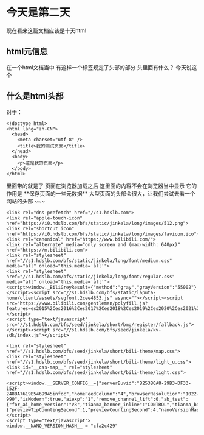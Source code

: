 # 今天是第二天

现在看来这篇文档应该是十天html
## html元信息

在一个html文档当中
有<head></head>这样一个标签规定了头部的部分
头里面有什么？
今天说这个

## 什么是html头部
对于：
~~~
<!doctype html>
<html lang="zh-CN">
  <head>
    <meta charset="utf-8" />
    <title>我的测试页面</title>
  </head>
  <body>
    <p>这是我的页面</p>
  </body>
</html>
~~~
<head></head>里面带的就是了
页面在浏览器加载之后
这里面的内容不会在浏览器当中显示
它的作用是
**保存页面的一些元数据**
大型页面的头部会很大，让我们尝试去看一个网站的头部
~~~
<head>
    <meta charset="UTF-8">
    <title>哔哩哔哩 (゜-゜)つロ 干杯~-bilibili</title>
    <meta name="description" content="哔哩哔哩（bilibili.com)是国内知名的视频弹幕网站，这里有及时的动漫新番，活跃的ACG氛围，有创意的Up主。大家可以在这里找到许多欢乐。">
    <meta name="keywords" content="bilibili,哔哩哔哩,哔哩哔哩动画,哔哩哔哩弹幕网,弹幕视频,B站,弹幕,字幕,AMV,MAD,MTV,ANIME,动漫,动漫音乐,游戏,游戏解说,二次元,游戏视频,ACG,galgame,动画,番组,新番,初音,洛天依,vocaloid,日本动漫,国产动漫,手机游戏,网络游戏,电子竞技,ACG燃曲,ACG神曲,追新番,新番动漫,新番吐槽,巡音,镜音双子,千本樱,初音MIKU,舞蹈MMD,MIKUMIKUDANCE,洛天依原创曲,洛天依翻唱曲,洛天依投食歌,洛天依MMD,vocaloid家族,OST,BGM,动漫歌曲,日本动漫音乐,宫崎骏动漫音乐,动漫音乐推荐,燃系mad,治愈系mad,MAD MOVIE,MAD高燃">
    <meta name="renderer" content="webkit">
    <meta http-equiv="X-UA-Compatible" content="IE=edge">
    <meta name="spm_prefix" content="333.1007">
    <meta name="referrer" content="no-referrer-when-downgrade">
    <meta name="applicable-device" content="pc">
    <meta http-equiv="Cache-Control" content="no-transform">
    <meta http-equiv="Cache-Control" content="no-siteapp">
    <meta name="server_render" content="is_server_render">

    <link rel="dns-prefetch" href="//s1.hdslb.com">
    <link rel="apple-touch-icon" href="https://i0.hdslb.com/bfs/static/jinkela/long/images/512.png">
    <link rel="shortcut icon" href="https://i0.hdslb.com/bfs/static/jinkela/long/images/favicon.ico">
    <link rel="canonical" href="https://www.bilibili.com/">
    <link rel="alternate" media="only screen and (max-width: 640px)" href="https://m.bilibili.com">
    <link rel="stylesheet" href="//s1.hdslb.com/bfs/static/jinkela/long/font/medium.css" media="all" onload="this.media='all'">
    <link rel="stylesheet" href="//s1.hdslb.com/bfs/static/jinkela/long/font/regular.css" media="all" onload="this.media='all'">
    <script>window._BiliGreyResult={"method":"gray","grayVersion":"55002"}</script><script src="//s1.hdslb.com/bfs/static/laputa-home/client/assets/svgfont.2cee4853.js" async=""></script><script src="https://www.bilibili.com/gentleman/polyfill.js?features=es2015%2Ces2016%2Ces2017%2Ces2018%2Ces2019%2Ces2020%2Ces2021%2Ces2022%2CglobalThis&amp;flags=gated"></script>   
    <script type="text/javascript" src="//s1.hdslb.com/bfs/seed/jinkela/short/bmg/register/fallback.js"></script><script src="//s1.hdslb.com/bfs/seed/jinkela/kv-sdk/index.js"></script>
    
    <link rel="stylesheet" href="//s1.hdslb.com/bfs/seed/jinkela/short/bili-theme/map.css">
    <link rel="stylesheet" href="//s1.hdslb.com/bfs/seed/jinkela/short/bili-theme/light_u.css">
    <link id="__css-map__" rel="stylesheet" href="//s1.hdslb.com/bfs/seed/jinkela/short/bili-theme/light.css">
  
    <script>window.__SERVER_CONFIG__={"serverBuvid":"B253B0A8-29B3-DF33-152F-248BA7619B5469945infoc","homeFeedColumn":"4","browserResolution":"1022-990","isModern":true,"aiexp":"1","remove_channel_lift":0,"ab_test":{"for_ai_home_version":"V8","tianma_banner_inline":"CONTROL","tianma_banner_live":"RENDER","in_theme_version":"CLOSE","enable_web_push":"DISABLE","enable_player_bar":"DISABLE","enable_ad_feedback":"DISABLE"},"constants":{"previewTipCountingSecond":1,"previewCountingSecond":4,"nanoVersionHash":"cfa2c429","nanoVersionPcdnHash":"cfa2c429","tianma_banner_inline_V0":-1,"tianma_banner_inline_V1":10},"uniq_page_id":688836771571};</script>
    <script type="text/javascript">
    window.__NANO_VERSION_HASH__ = "cfa2c429"
  </script>
    <script type="text/javascript">
      // 当没有值时，给一个合适页面使用的
      if (!window.__NANO_VERSION_HASH__) {
        window.__NANO_VERSION_HASH__ = '17866fdb'
      }
    </script>
    <script type="text/javascript">
      ;(function () {
        if (document.querySelector('meta[name=server_render]')) {
          return
        }
        var ua = window.navigator.userAgent,
          agents = ['Android', 'Phone', 'SymbianOS', 'iPod'],
          isPC = true
        if (/\sVR\s/g.test(ua)) return
        for (var i = 0, len = agents.length; i < len; i++) {
          if (ua.indexOf(agents[i]) > 0) {
            isPC = false
            break
          }
        }
        if (!isPC) {
          window.location.href = window.location.href.replace('www', 'm')
        }
      })()
    </script>
    <script type="text/javascript">
      window.spmReportData = {}
      window.reportConfig = {
        sample: 1,
        msgObjects: 'spmReportData',
        errorTracker: true
      }
      function getCookie(name) {
        var reg = new RegExp('(^| )' + name + '=([^;]*)(;|$)')
        var r = document.cookie.match(reg)
        return r ? unescape(r[2]) : null
      }
      function fsrCb() {
        if (window.performance && window.performance.timing) {
          window.performance.timing.firstscreenfinish = new Date().getTime()
        }
      }
      // 图片降级使用
      function imgOnError(img) {
        typeof window.imgAutoFallbackOnError === 'function' && window.imgAutoFallbackOnError(img)
      }
      // 图片降级使用
      function imgOnLoad(img) {
        typeof window.imgAutoFallbackOnLoad === 'function' && window.imgAutoFallbackOnLoad(img)
      }
      function lqipCb(img) {
        var lqip =
          img && img.parentNode && img.parentNode.querySelector('.lqip')
        if (lqip) {
          lqip.classList.add('is-active')
        }
      }
      if (history.scrollRestoration) {
        history.scrollRestoration = 'manual'
      }
      window.page_load_time = Date.now()
    </script>
    <script type="text/javascript">
    if (!window.abtest) {
      window.abtest = {
        'b_ut': getCookie('b_ut'),
        'home_version': 'V8',
        'i-wanna-go-back': getCookie('i-wanna-go-back'),
        'in_new_ab': true,
        'ab_version': {"for_ai_home_version":"V8","tianma_banner_inline":"CONTROL","tianma_banner_live":"RENDER","in_theme_version":"CLOSE","enable_web_push":"DISABLE","enable_player_bar":"DISABLE","enable_ad_feedback":"DISABLE"},
        'ab_split_num': {"for_ai_home_version":160,"tianma_banner_inline":160,"tianma_banner_live":160,"in_theme_version":135,"enable_web_push":1,"enable_player_bar":160,"enable_ad_feedback":160},
      }
    }
~~~
b站的，一眼望不到头

## 添加标题
title元素用来添加文档的标题
h1为body添加顶级标题

title也称为你添加书签的时候，浏览器建议你使用的书签名

## 元数据：meta元素
元数据是描述数据的数据

比如：
~~~
<meta charset="utf-8" />
~~~
告诉你这个网页字符 是utf8

又比如：
~~~
<meta name="author" content="Chris Mills" />
<meta
  name="description"
  content="The MDN Web Docs Learning Area aims to provide
complete beginners to the Web with all they need to know to get
started with developing web sites and applications." />
~~~
许多meta元素包含了name和content属性
* name指定着该meta元素的类型 说明了该元素包含了什么类型的信息
* content指定了该meta元素的内容
比如上面的第一个meta元素
类型就是作者
内容就是克里斯米尔斯
这个作者类型的meta元素的内容就是克里斯米尔斯

很多网站有自己的元数据协议
那和我没关系

## 在站点里面加点自定义图标
这个我已经做到了
~~~
<link rel="shortcut icon" href="./static/img/favicon1.ico">
~~~~
这个没什么所谓

## 重中之重：在html当中应用css和js
css：让网页样式更好看
js：让网页能够交互

它们分别使用 <link 元素以及 <script 元素。

link 元素经常位于文档的头部，它有 2 个属性，rel="stylesheet" 表明这是文档的样式表，而 href 包含了样式表文件的路径：
~~~
<link rel="stylesheet" href="my-css-file.css" />
~~~
script 元素也应当放在文档的头部，并包含 src 属性来指向需要加载的 JavaScript 文件路径，同时最好加上 defer 以告诉浏览器在解析完成 HTML 后再加载 JavaScript。这样可以确保在加载脚本之前浏览器已经解析了所有的 HTML 内容。这样你就不会因为 JavaScript 试图访问页面上不存在的 HTML 元素而产生错误。
~~~
<script src="my-js-file.js" defer></script>
~~~

接下来有这样一个示例：
~~~javascript
const list = document.createElement('ul');
const info = document.createElement('p');
const html = document.querySelector('html');

info.textContent = 'Below is a dynamic list. Click anywhere on the page to add a new list item. Click an existing list item to change its text to something else.';

document.body.appendChild(info);
document.body.appendChild(list);

html.onclick = function() {
  const listItem = document.createElement('li');
  const listContent = prompt('What content do you want the list item to have?');
  listItem.textContent = listContent;
  list.appendChild(listItem);

  listItem.onclick = function(e) {
    e.stopPropagation();
    const listContent = prompt('Enter new content for your list item');
    this.textContent = listContent;
  }
}
~~~
~~~css
html {
  background-color: green;
  font-size: 20px;
}

ul {
  background: red;
  padding: 10px;
  border: 1px solid black;
}

li {
  margin-left: 20px;
}
~~~
~~~html
<!DOCTYPE html>
<html lang="en-US">
  <head>
    <meta charset="utf-8">
    <meta name="viewport" content="width=device-width">
    <title>Meta examples</title>

    <meta name="author" content="Chris Mills">
    <meta name="description" content="This is an example page to demonstrate usage of metadata on web pages.">

    <meta property="og:image" content="https://developer.mozilla.org/mdn-social-share.png">
    <meta property="og:description" content="This is an example page to demonstrate usage of metadata on web pages.">
    <meta property="og:title" content="Metadata; The HTML &lt;head&gt;, on MDN">

    <link rel="Shortcut Icon" href="favicon.ico" type="image/x-icon">

    <link rel="stylesheet" href="style.css">
    <script src="script.js" defer></script>
  </head>
  <body>
    <h1>Meta examples</h1>

    <p>Japanese example: ご飯が熱い。</p>

    
  </body>
</html>
~~~
### HTML文档结构
- `<!DOCTYPE html>`: 声明文档类型为HTML5。
- `<html lang="en-US">`: 设置页面语言为美式英语。
- `<meta charset="utf-8">`: 指定文档使用的字符编码为UTF-8，确保可以正确显示所有字符，包括非英文字符。
- `<meta name="viewport" content="width=device-width">`: 使页面在移动设备上能够自适应屏幕宽度。
- `<title>Meta examples</title>`: 设置浏览器标签页的标题。
- `<meta name="author" content="Chris Mills">`: 提供作者信息。
- `<meta name="description" content="...">`: 提供页面描述，常用于搜索引擎结果摘要。
- Open Graph (OG) 元数据：
  - `<meta property="og:image" content="...">`: 指定社交媒体分享时的图片。
  - `<meta property="og:description" content="...">`: 提供社交媒体分享时的描述。
  - `<meta property="og:title" content="...">`: 提供社交媒体分享时的标题。
- `<link rel="Shortcut Icon" href="favicon.ico" type="image/x-icon">`: 设置网站的快捷图标（通常出现在浏览器标签页旁边）。
- `<link rel="stylesheet" href="style.css">`: 链接到一个名为`style.css`的外部样式表。
- `<script src="script.js" defer></script>`: 引入一个名为`script.js`的外部JavaScript文件，并设置`defer`属性以延迟执行直到文档解析完成。


而对于css和js文件来说
在HTML中，`<ul>` 和 `<li>` 是用来创建无序列表的标签。

`<ul>` 代表“无序列表”（Unordered List）。它是一个容器标签，用于包含一系列的列表项。默认情况下，浏览器会在每个列表项前显示一个项目符号（通常是圆点），但这个样式可以通过CSS来改变。

`<li>` 代表“列表项”（List Item）。它是 `<ul>` 或者有序列表 `<ol>` 的子元素，用来表示列表中的每一个单独的条目。每个 `<li>` 元素都可以包含文本、图片或者其他嵌套的HTML元素。
~~~
<ul>
  <li>Apple</li>
  <li>Banana</li>
  <li>Cherry</li>
</ul>
~~~

## 没了
结束
2024年10月26日


## 头文件的结束了，文本处理基础的这部分开始了
HTML 的主要工作之一是赋予文本结构，使浏览器能够按照开发者的意图显示 HTML 文档。

## 标题
h123456标签
## 段落
p标签

## 三国演义来了

~~~html
<h1>三国演义</h1>

<p>罗贯中</p>

<h2>第一回 宴桃园豪杰三结义 斩黄巾英雄首立功</h2>

<p>
  话说天下大势，分久必合，合久必分。周末七国分争，并入于秦。及秦灭之后，楚、汉分争，又并入于汉……
</p>

<h2>第二回 张翼德怒鞭督邮 何国舅谋诛宦竖</h2>

<p>
  且说董卓字仲颖，陇西临洮人也，官拜河东太守，自来骄傲。当日怠慢了玄德，张飞性发，便欲杀之……
</p>

<h3>却说张飞</h3>

<p>
  却说张飞饮了数杯闷酒，乘马从馆驿前过，见五六十个老人，皆在门前痛哭。飞问其故，众老人答曰：“督邮逼勒县吏，欲害刘公；我等皆来苦告，不得放入，反遭把门人赶打！”……
</p>
~~~

显示出来这样：
***
<h1>三国演义</h1>

<p>罗贯中</p>

<h2>第一回 宴桃园豪杰三结义 斩黄巾英雄首立功</h2>

<p>
  话说天下大势，分久必合，合久必分。周末七国分争，并入于秦。及秦灭之后，楚、汉分争，又并入于汉……
</p>

<h2>第二回 张翼德怒鞭督邮 何国舅谋诛宦竖</h2>

<p>
  且说董卓字仲颖，陇西临洮人也，官拜河东太守，自来骄傲。当日怠慢了玄德，张飞性发，便欲杀之……
</p>

<h3>却说张飞</h3>

<p>
  却说张飞饮了数杯闷酒，乘马从馆驿前过，见五六十个老人，皆在门前痛哭。飞问其故，众老人答曰：“督邮逼勒县吏，欲害刘公；我等皆来苦告，不得放入，反遭把门人赶打！”……
</p>
***
## 为什么需要结构化
什么结构化不结构化的
结构化有点学术了
其实就是通过规定让大家更好的进行阅读
没了

## 为什么需要语义
没了

## 列表
上面两个问题，之后再来回答吧
这个比较重要
分三种
* 有序列表
* 无序列表
* 描述列表

### 无序列表：
~~~html
<ul>
  <li>豆浆</li>
  <li>油条</li>
  <li>豆汁</li>
  <li>焦圈</li>
</ul>

~~~
老北京吃的就是一个地道
`<li>` 代表“列表项”（List Item）。它是 `<ul>` 或者有序列表 `<ol>` 的子元素，用来表示列表中的每一个单独的条目。每个 `<li>` 元素都可以包含文本、图片或者其他嵌套的HTML元素。

### 有序列表：
~~~html
<ol>
  <li>沿这条路走到头</li>
  <li>右转</li>
  <li>直行穿过第一个十字路口</li>
  <li>在第三个十字路口处左转</li>
  <li>继续走 300 米，学校就在你的右手边</li>
</ol>
~~~
<ol>
  <li>沿这条路走到头</li>
  <li>右转</li>
  <li>直行穿过第一个十字路口</li>
  <li>在第三个十字路口处左转</li>
  <li>继续走 300 米，学校就在你的右手边</li>
</ol>
人类都能理解
他俩也能嵌套

## 重点强调
在 HTML 中我们用 `<em>`（emphasis）元素来标记这样的情况。这样做既可以让文档读起来更有趣，也可以被屏幕阅读器识别，并以不同的语调发出。浏览器默认样式为斜体，但你不应该纯粹为了获得斜体风格而使用这个标签。如果仅仅为了获得斜体样式而不增加语义辅助，你应该使用 `<span>` 元素和一些 CSS，或者是 `<i>` 元素（见下文）。

```html

<p><strong>2016 年 3 月 8 日</strong>到<strong>3 月 15 日</strong>，韩国职业棋士<strong>李世乭（이세돌）<em>九段</em></strong>与由 Google DeepMind 开发的计算机围棋软件 <strong>AlphaGo</strong> 对弈的五局三胜制围棋比赛在韩国<strong>首尔</strong>举行。结果为 AlphaGo 以<strong>四胜一负</strong>的战绩击败李世乭。赛后韩国棋院授予 AlphaGo <strong>荣誉九段</strong>的称号。</p>
```
<p><strong>2016 年 3 月 8 日</strong>到<strong>3 月 15 日</strong>，韩国职业棋士<strong>李世乭（이세돌）<em>九段</em></strong>与由 Google DeepMind 开发的计算机围棋软件 <strong>AlphaGo</strong> 对弈的五局三胜制围棋比赛在韩国<strong>首尔</strong>举行。结果为 AlphaGo 以<strong>四胜一负</strong>的战绩击败李世乭。赛后韩国棋院授予 AlphaGo <strong>荣誉九段</strong>的称号。</p>

## 斜体粗体下划线

只有在没有更合适的元素时，才适合使用 `<b>、<i> 或 <u>` 来表达传统上用粗体、斜体或下划线表达的意思；而通常情况下是有更合适的元素可供使用的。`<strong>、<em>、<mark> 或 <span>` 可能是更加合适的选择。

## 结束
2024年10月26日14:44:44
豹子

## 创建超链接
万物互联
~~~
<p>
  我创建了一个指向
  <a href="https://www.mozilla.org/zh-CN/">Mozilla 主页</a>的链接。
</p>
~~~
<p>
  我创建了一个指向
  <a href="https://www.mozilla.org/zh-CN/">Mozilla 主页</a>的链接。
</p>

## 块级链接

比如标题元素就是一个块级元素
让我们把标题元素变成链接
想让标题元素变为链接，就把它包裹在锚点元素（`<a>`）内，像这个代码段一样：
~~~
<a href="https://developer.mozilla.org/zh-CN/">
  <h1>MDN Web 文档</h1>
</a>
<p>自从 2005 年起，就开始记载包括 CSS、HTML、JavaScript 等网络技术。</p>
~~~

## 图片链接
把图片元素img包裹在链接元素内

## 这个比较重要：叫统一资源定位符（url）与路径（path）快速入门
统一资源定位符（Uniform Resource Locator，URL）是一个定义了在网络上的位置的一个文本字符串。
URL 使用路径查找文件。路径指定文件系统中你感兴趣的文件所在的位置。
### 指向当前目录
相同目录下进行url使用，比如同目录之下有a b两个文件我想在a当中包含一个指向b的超链接，我就只需要指定想要链接到的文件名
~~~
<p>
  要联系某位工作人员，请访问我们的<a href="contacts.html">联系人页面</a>。
</p>
~~~
### 指向子目录
如果有一个在文件夹当中的c文件，我们就要先找到他在哪个文件夹，假如就在文件夹这个文件夹当中吧
~~~
<p>请访问我的<a href="文件夹/c.html">项目主页</a>。</p>
~~~
### 指向上级目录
两个点
..

## 文档片段
超链接除了可以链接到文档外，也可以链接到 HTML 文档的特定部分（被称为文档片段）
要做到这一点，你必须首先给要链接到的元素分配一个 id 属性。通常情况下，链接到一个特定的标题是有意义的，这看起来就像下面这样：
~~~
<h2 id="Mailing_address">邮寄地址</h2>
~~~
这个标题元素有个id属性
